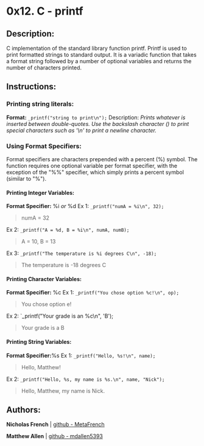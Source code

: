 

# 0x12. C - printf



## Description:
C implementation of the standard library function printf. Printf is used to print formatted strings to standard output. It is a variadic function that takes a format string followed by a number of optional variables and returns the number of characters printed.



## Instructions:


### Printing string literals:
__Format:__ `_printf("string to print\n");`
Description: _Prints whatever is inserted between double-quotes.  Use the backslash character (\) to print special characters such as '\n' to print a newline character._



### Using Format Specifiers:

Format specifiers are characters prepended with a percent (%) symbol.  The function requires one optional variable per format specifier, with the exception of the "%%" specifier, which simply prints a percent symbol (similar to "\%").


#### Printing Integer Variables:
__Format Specifier:__ %i _or_ %d
Ex 1: `_printf("numA = %i\n", 32);`
> numA = 32

Ex 2: `_printf("A = %d, B = %i\n", numA, numB);`
> A = 10, B = 13

Ex 3: `_printf("The temperature is %i degrees C\n", -18);`
> The temperature is -18 degrees C


#### Printing Character Variables:
__Format Specifier:__ %c
Ex 1: `_printf("You chose option %c!\n", op);`
> You chose option e!

Ex 2: `_printf("Your grade is an %c\n", 'B');
> Your grade is a B


#### Printing String Variables:
__Format Specifier:__%s
Ex 1: `_printf("Hello, %s!\n", name);`
> Hello, Matthew!

Ex 2: `_printf("Hello, %s, my name is %s.\n", name, "Nick");`
> Hello, Matthew, my name is Nick.



## Authors:
**Nicholas French** | [github - MetaFrench](https://github.com/MetaFrench)

**Matthew Allen** | [github - mdallen5393](https://github.com/mdallen5393)
